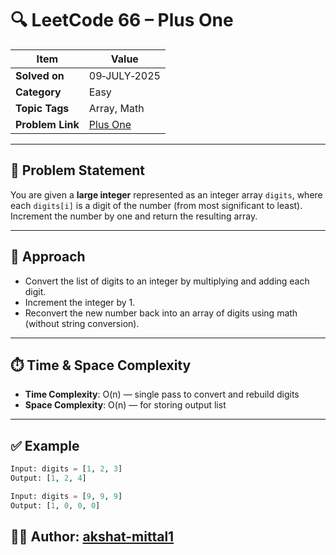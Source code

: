 # 🔍 LeetCode 66 – Plus One

| Item | Value |
|------|-------|
| **Solved on** | 09‑JULY‑2025 |
| **Category** | Easy |
| **Topic Tags** | Array, Math |
| **Problem Link** | [Plus One](https://leetcode.com/problems/plus-one/) |

---

## 📄 Problem Statement

You are given a **large integer** represented as an integer array `digits`, where each `digits[i]` is a digit of the number (from most significant to least).  
Increment the number by one and return the resulting array.

---

## 🧠 Approach

- Convert the list of digits to an integer by multiplying and adding each digit.
- Increment the integer by 1.
- Reconvert the new number back into an array of digits using math (without string conversion).

---

## ⏱️ Time & Space Complexity

- **Time Complexity**: O(n) — single pass to convert and rebuild digits
- **Space Complexity**: O(n) — for storing output list

---

## ✅ Example

```python
Input: digits = [1, 2, 3]
Output: [1, 2, 4]

Input: digits = [9, 9, 9]
Output: [1, 0, 0, 0]
```

## 👨‍💻 Author: [akshat-mittal1](https://github.com/akshat-mittal1)
